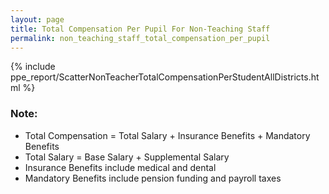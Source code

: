 ```yaml
---
layout: page
title: Total Compensation Per Pupil For Non-Teaching Staff
permalink: non_teaching_staff_total_compensation_per_pupil
---
```



{% include ppe_report/ScatterNonTeacherTotalCompensationPerStudentAllDistricts.html %}

### Note:
- Total Compensation = Total Salary + Insurance Benefits + Mandatory Benefits
- Total Salary = Base Salary + Supplemental Salary
- Insurance Benefits include medical and dental
- Mandatory Benefits include pension funding and payroll taxes


